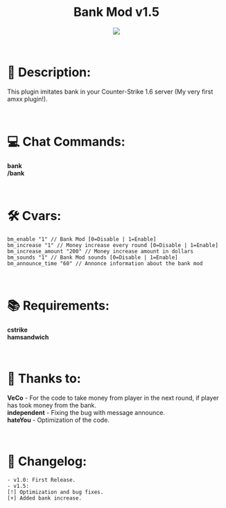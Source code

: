 <h1 align="center">Bank Mod v1.5</h1>
<p align="center"><img src="https://raw.githubusercontent.com/kpuc313/AMXX-Bank_Mod/master/Preview/Preview.png"></p>

<br />

# :page_facing_up: Description:
This plugin imitates bank in your Counter-Strike 1.6 server (My very first amxx plugin!).

<br />

# :computer: Chat Commands:
**bank**<br />
**/bank**

<br />

# :hammer_and_wrench: Cvars:
    bm_enable "1" // Bank Mod [0=Disable | 1=Enable]
    bm_increase "1" // Money increase every round [0=Disable | 1=Enable]
    bm_increase_amount "200" // Money increase amount in dollars
    bm_sounds "1" // Bank Mod sounds [0=Disable | 1=Enable]
    bm_announce_time "60" // Annonce information about the bank mod

<br />

# :books: Requirements:
**cstrike**<br />
**hamsandwich**

<br />

# :handshake: Thanks to:
**VeCo** - For the code to take money from player in the next round, if player has took money from the bank.<br />
**independent** - Fixing the bug with message announce.<br />
**hateYou** - Optimization of the code.

<br />

# :scroll: Changelog:
    - v1.0: First Release.
    - v1.5:
    [!] Optimization and bug fixes.
    [+] Added bank increase.
